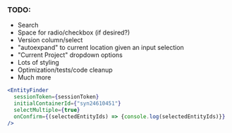 ### TODO:

* Search
* Space for radio/checkbox (if desired?)
* Version column/select
* "autoexpand" to current location given an input selection
* "Current Project" dropdown options
* Lots of styling
* Optimization/tests/code cleanup
* Much more

```jsx
<EntityFinder 
  sessionToken={sessionToken}
  initialContainerId={"syn24610451"}
  selectMultiple={true}
  onConfirm={(selectedEntityIds) => {console.log(selectedEntityIds)}}
/>
```